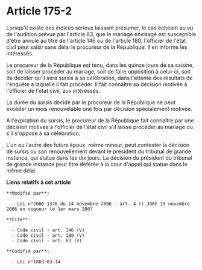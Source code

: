 # Article 175-2

Lorsqu'il existe des indices sérieux laissant présumer, le cas échéant au vu de l'audition prévue par l'article 63, que le
mariage envisagé est susceptible d'être annulé au titre de l'article 146 ou de l'article 180, l'officier de l'état civil peut
saisir sans délai le procureur de la République. Il en informe les intéressés. 

Le procureur de la République est tenu, dans les quinze jours de sa saisine, soit de laisser procéder au mariage, soit de
faire opposition à celui-ci, soit de décider qu'il sera sursis à sa célébration, dans l'attente des résultats de l'enquête à
laquelle il fait procéder. Il fait connaître sa décision motivée à l'officier de l'état civil, aux intéressés. 

La durée du sursis décidé par le procureur de la République ne peut excéder un mois renouvelable une fois par décision
spécialement motivée.

A l'expiration du sursis, le procureur de la République fait connaître par une décision motivée à l'officier de l'état civil
s'il laisse procéder au mariage ou s'il s'oppose à sa célébration.

L'un ou l'autre des futurs époux, même mineur, peut contester la décision de sursis ou son renouvellement devant le président
du tribunal de grande instance, qui statue dans les dix jours. La décision du président du tribunal de grande instance peut
être déférée à la cour d'appel qui statue dans le même délai.

**Liens relatifs à cet article**

	**Modifié par**:

	  - Loi n°2006-1376 du 14 novembre 2006 - art. 4 () JORF 15 novembre 2006 en vigueur le 1er mars 2007

	**Cite**:

	  - Code civil - art. 146 (V)
	  - Code civil - art. 180 (V)
	  - Code civil - art. 63 (V)

	**Codifié par**:

	  - Loi n°1803-03-14
